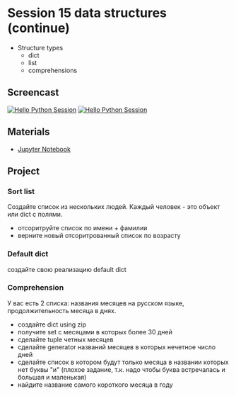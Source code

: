 # Session 15 data structures (continue)

- Structure types
    - dict
    - list
    - comprehensions

## Screencast
[![Hello Python Session](http://img.youtube.com/vi/0HAa7Olbf8g/0.jpg)](http://www.youtube.com/watch?v=0HAa7Olbf8g?t=164 "Hello Python Session")
[![Hello Python Session](http://img.youtube.com/vi/zxKy28rxuRs/0.jpg)](http://www.youtube.com/watch?v=zxKy28rxuRs "Hello Python Session")

## Materials

- [Jupyter Notebook](session_15.ipynb)

## Project
### Sort list
Создайте список из нескольких людей. Каждый человек - это объект или dict с полями.
- отсоритруйте список по имени + фамилии
- верните новый отсоритрованный список по возрасту

### Default dict
создайте свою реализацию default dict

### Comprehension
У вас есть 2 списка: названия месяцев на русском языке, продолжительность месяца в днях.
- создайте dict using zip
- получите set с месяцами в которых более 30 дней
- сделайте tuple четных месяцев
- сделайте generator названий месяцев в которых нечетное число дней
- сделайте список в котором будут только месяца в названии которых нет буквы "и" 
(плохое задание, т.к. надо чтобы буква встречалась и большая и маленькая)
- найдите название самого короткого месяца в году
